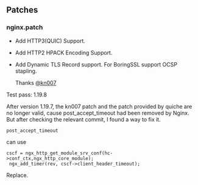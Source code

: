 ## Patches

### nginx.patch
* Add HTTP3(QUIC) Support.
* Add HTTP2 HPACK Encoding Support.
* Add Dynamic TLS Record support.
  For BoringSSL support OCSP stapling.

  Thanks [@kn007](https://github.com/kn007/patch/)

Test pass: 1.19.8

After version 1.19.7, the kn007 patch and the patch provided by quiche are no longer valid,  cause post_accept_timeout had been removed by Nginx.
But after checking the relevant commit, I found a way to fix it.

 `post_accept_timeout` 
 
 can use 
 
 ```
 cscf = ngx_http_get_module_srv_conf(hc->conf_ctx,ngx_http_core_module);
  ngx_add_timer(rev, cscf->client_header_timeout); 
```

Replace.
